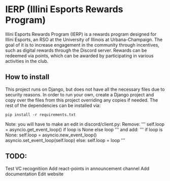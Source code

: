# IERP (Illini Esports Rewards Program)
Illini Esports Rewards Program (IERP) is a rewards program designed for Illini Esports, an RSO at the University of Illinois at Urbana-Champaign.  The goal of it is to increase engagement in the community through incentives, such as digital rewards through the Discord server. Rewards can be redeemed via points, which can be awarded by participating in various activities in the club.

## How to install
This project runs on Django, but does not have all the necessary files due to security reasons. In order to run your own, create a Django project and copy over the files from this project overriding any copies if needed. The rest of the dependencies can be installed via:

    pip install -r requirements.txt
Note: you will have to make an edit in discord/client.py:
Remove:
    '''
    self.loop = asyncio.get_event_loop() if loop is None else loop
    '''
and add:
    '''
    if loop is None:
	    self.loop = asyncio.new_event_loop()
	    asyncio.set_event_loop(self.loop)
    else:
    self.loop = loop
    '''

## TODO:
Test VC recognitiion
Add react-points in announcement channel
Add documentation
Edit website